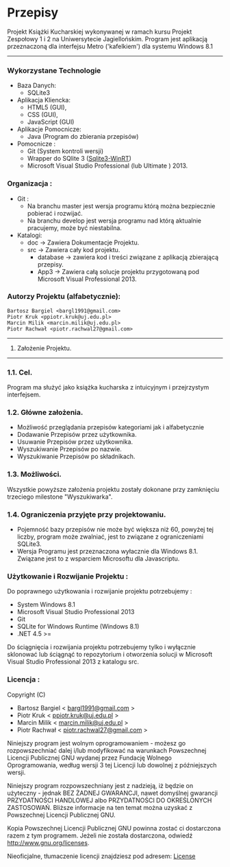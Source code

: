  Przepisy 
==============

Projekt Książki Kucharskiej wykonywanej w ramach kursu Projekt Zespołowy 1 i 2 na Uniwersytecie Jagiellońskim. Program jest aplikacją przeznaczoną dla interfejsu Metro ('kafelkiem') dla systemu Windows 8.1

-------------------------------

### Wykorzystane Technologie ###

* Baza Danych:
	* SQLite3
* Aplikacja Kliencka:
	* HTML5 (GUI),
	* CSS (GUI),
	* JavaScript (GUI)
* Aplikacje Pomocnicze:
	* Java (Program do zbierania przepisów)
* Pomocnicze : 
	* Git (System kontroli wersji)   
	* Wrapper do SQlite 3 ([Sqlite3-WinRT](https://github.com/doo/SQLite3-WinRT "Sqlite3-WinRT"))
	* Microsoft Visual Studio Professional (lub Ultimate ) 2013.
	
### Organizacja : 

* Git :
	* Na branchu master jest wersja programu którą można bezpiecznie pobierać i rozwijać.
	* Na branchu develop jest wersja programu nad którą aktualnie pracujemy, może być niestabilna.
* Katalogi:
	* doc -> Zawiera Dokumentacje Projektu.
	* src -> Zawiera cały kod projektu.
		*  database -> zawiera kod i treści związane z aplikacją zbierającą przepisy.
		*  App3 -> Zawiera całą solucje projektu przygotowaną pod Microsoft Visual Professional 2013.
	
### Autorzy Projektu (alfabetycznie):
	Bartosz Bargiel <bargl1991@gmail.com>
	Piotr Kruk <ppiotr.kruk@uj.edu.pl>
	Marcin Milik <marcin.milik@uj.edu.pl>
	Piotr Rachwał <piotr.rachwal27@gmail.com>

---



1. Założenie Projektu.
-----------------------

### 1.1. Cel.

Program ma służyć jako książka kucharska z intuicyjnym i przejrzystym interfejsem.

### 1.2. Główne założenia. 

* Możliwość przeglądania przepisów kategoriami jak i alfabetycznie
* Dodawanie Przepisów przez użytkownika.
* Usuwanie Przepisów przez użytkownika.
* Wyszukiwanie Przepisów po nazwie.
* Wyszukiwanie Przepisów po składnikach.

### 1.3. Możliwości.

Wszystkie powyższe założenia projektu zostały dokonane przy zamknięciu trzeciego milestone "Wyszukiwarka".

### 1.4. Ograniczenia przyjęte przy projektowaniu.

* Pojemność bazy przepisów nie może być większa niż 60, powyżej tej liczby, program może zwalniać, jest to związane z ograniczeniami SQLite3. 
* Wersja Programu jest przeznaczona wyłacznie dla Windows 8.1. Związane jest to z wsparciem Microsoftu dla Javascriptu.

### Użytkowanie i Rozwijanie Projektu :

Do poprawnego użytkowania i rozwijanie projektu potrzebujemy : 

* System Windows 8.1
* Microsoft Visual Studio Professional 2013
* Git
* SQLite for Windows Runtime (Windows 8.1)
* .NET 4.5 >=

Do ściągnięcia i rozwijania projektu potrzebujemy tylko i wyłącznie sklonować lub ściągnąć to repozytorium i otworzenia solucji w Microsoft Visual Studio Professional 2013 z katalogu src.

### Licencja : 

Copyright (C)

* 	Bartosz Bargiel < <bargl1991@gmail.com> >
*	Piotr Kruk < <ppiotr.kruk@uj.edu.pl> >
*	Marcin Milik < <marcin.milik@uj.edu.pl> >
*	Piotr Rachwał < <piotr.rachwal27@gmail.com>	>

Niniejszy program jest wolnym oprogramowaniem - możesz go rozpowszechniać dalej
i/lub modyfikować na warunkach Powszechnej Licencji Publicznej GNU wydanej przez
Fundację Wolnego Oprogramowania, według wersji 3 tej Licencji lub dowolnej
z późniejszych wersji.

Niniejszy program rozpowszechniany jest z nadzieją, iż będzie on użyteczny - jednak
BEZ ŻADNEJ GWARANCJI, nawet domyślnej gwarancji PRZYDATNOŚCI HANDLOWEJ
albo PRZYDATNOŚCI DO OKREŚLONYCH ZASTOSOWAŃ. Bliższe informacje na ten temat
można uzyskać z Powszechnej Licencji Publicznej GNU.

Kopia Powszechnej Licencji Publicznej GNU powinna zostać ci dostarczona razem
z tym programem. Jeżeli nie została dostarczona, odwiedź http://www.gnu.org/licenses.

Nieoficjalne, tłumaczenie licencji znajdziesz pod adresem: [License](http://itlaw.computerworld.pl/index.php/gpl-3/)

